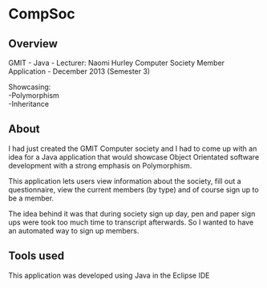 CompSoc
=======

Overview
-----
GMIT - Java - Lecturer: Naomi Hurley
Computer Society Member Application  - December 2013 (Semester 3)

Showcasing:  
-Polymorphism  
-Inheritance  


About
-----
I had just created the GMIT Computer society and I had to come up with an idea for a Java application that would showcase Object Orientated software development with a strong emphasis on Polymorphism.

This application lets users view information about the society, fill out a questionnaire, view the current members (by type) and of course sign up to be a member.

The idea behind it was that during society sign up day, pen and paper sign ups were took too much time to transcript afterwards. So I wanted to have an automated way to sign up members.


Tools used
-----
This application was developed using Java in the Eclipse IDE
